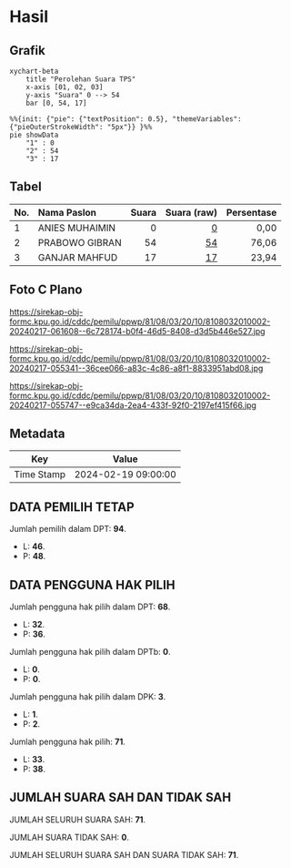 # Hasil

## Grafik

```mermaid
xychart-beta
    title "Perolehan Suara TPS"
    x-axis [01, 02, 03]
    y-axis "Suara" 0 --> 54
    bar [0, 54, 17]
```

```mermaid
%%{init: {"pie": {"textPosition": 0.5}, "themeVariables": {"pieOuterStrokeWidth": "5px"}} }%%
pie showData
    "1" : 0
    "2" : 54
    "3" : 17
```

## Tabel

| No. | Nama Paslon    | Suara | Suara (raw) | Persentase |
|:--- |:-------------- | -----:| -----------:| ----------:|
| 1   | ANIES MUHAIMIN | 0     | [0][p-1]    | 0,00       |
| 2   | PRABOWO GIBRAN | 54    | [54][p-2]   | 76,06      |
| 3   | GANJAR MAHFUD  | 17    | [17][p-3]   | 23,94      |


[p-1]: https://github.com/gigit-pemilu/pemilu-2024-81-maluku/blob/main/pilpres/hitung-suara/sub/81-maluku/sub/08-maluku-barat-daya/sub/03-mdona-hyera/sub/2010-pupliora/sub/002-tps/sub/paslon-1.txt
[p-2]: https://github.com/gigit-pemilu/pemilu-2024-81-maluku/blob/main/pilpres/hitung-suara/sub/81-maluku/sub/08-maluku-barat-daya/sub/03-mdona-hyera/sub/2010-pupliora/sub/002-tps/sub/paslon-2.txt
[p-3]: https://github.com/gigit-pemilu/pemilu-2024-81-maluku/blob/main/pilpres/hitung-suara/sub/81-maluku/sub/08-maluku-barat-daya/sub/03-mdona-hyera/sub/2010-pupliora/sub/002-tps/sub/paslon-3.txt

## Foto C Plano

https://sirekap-obj-formc.kpu.go.id/cddc/pemilu/ppwp/81/08/03/20/10/8108032010002-20240217-061608--6c728174-b0f4-46d5-8408-d3d5b446e527.jpg

https://sirekap-obj-formc.kpu.go.id/cddc/pemilu/ppwp/81/08/03/20/10/8108032010002-20240217-055341--36cee066-a83c-4c86-a8f1-8833951abd08.jpg

https://sirekap-obj-formc.kpu.go.id/cddc/pemilu/ppwp/81/08/03/20/10/8108032010002-20240217-055747--e9ca34da-2ea4-433f-92f0-2197ef415f66.jpg


## Metadata

| Key        | Value               |
| ---------- | ------------------- |
| Time Stamp | 2024-02-19 09:00:00 |


## DATA PEMILIH TETAP

Jumlah pemilih dalam DPT: **94**.
 * L: **46**.
 * P: **48**.

## DATA PENGGUNA HAK PILIH

Jumlah pengguna hak pilih dalam DPT: **68**.
 * L: **32**.
 * P: **36**.

Jumlah pengguna hak pilih dalam DPTb: **0**.
 * L: **0**.
 * P: **0**.

Jumlah pengguna hak pilih dalam DPK: **3**.
 * L: **1**.
 * P: **2**.

Jumlah pengguna hak pilih: **71**.
 * L: **33**.
 * P: **38**.

## JUMLAH SUARA SAH DAN TIDAK SAH

JUMLAH SELURUH SUARA SAH: **71**.

JUMLAH SUARA TIDAK SAH: **0**.

JUMLAH SELURUH SUARA SAH DAN SUARA TIDAK SAH: **71**.


